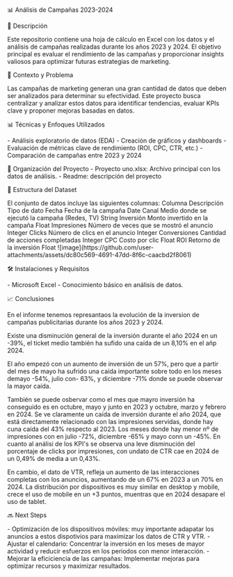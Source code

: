  
📊 Análisis de Campañas 2023-2024
<p>
📌 Descripción
 <p>
Este repositorio contiene una hoja de cálculo en Excel con los datos y el análisis de campañas realizadas durante los años 2023 y 2024. El objetivo principal es evaluar el rendimiento de las campañas y proporcionar insights valiosos para optimizar futuras estrategias de marketing.
  <p>
📍 Contexto y Problema
   <p>
Las campañas de marketing generan una gran cantidad de datos que deben ser analizados para determinar su efectividad. Este proyecto busca centralizar y analizar estos datos para identificar tendencias, evaluar KPIs clave y proponer mejoras basadas en datos.
    <p>
📊 Técnicas y Enfoques Utilizados
     <p>
- Análisis exploratorio de datos (EDA)
- Creación de gráficos y dashboards
- Evaluación de métricas clave de rendimiento (ROI, CPC, CTR, etc.)
- Comparación de campañas entre 2023 y 2024
      <p>
📂 Organización del Proyecto
- Proyecto uno.xlsx: Archivo principal con los datos de análisis.
- Readme: descripción del proyecto
       <p>
📑 Estructura del Dataset
        <p>
El conjunto de datos incluye las siguientes columnas:
Columna	Descripción	Tipo de dato
Fecha	Fecha de la campaña	Date
Canal	Medio donde se ejecutó la campaña (Redes, TV)	String
Inversión	Monto invertido en la campaña	Float
Impresiones	Número de veces que se mostró el anuncio	Integer
Clicks	Número de clics en el anuncio	Integer
Conversiones	Cantidad de acciones completadas	Integer
CPC	Costo por clic	Float
ROI	Retorno de la inversión	Float
![image](https://github.com/user-attachments/assets/dc80c569-4691-47dd-8f6c-caacbd2f8061)
         <p>
🛠 Instalaciones y Requisitos
          <p>
- Microsoft Excel 
- Conocimiento básico en análisis de datos.
           <p>
📈 Conclusiones
            <p>
En el informe tenemos represantaos la evolución de la inversion de campañas publicitarias durante los años 2023 y 2024.
             <p>
Existe una disminución general de la inversión durante el año 2024 en un -39%, el ticket medio también ha sufido una caída de un 8,10% en el añp 2024.
              <p>
El año empezó con un aumento de  inversión de un  57%, pero que a partir del mes de mayo ha sufrido una caída importante sobre todo en los meses demayo -54%,  julio con- 63%, y diciembre -71% donde se puede observar la mayor caída.
               <p>
También se puede osbervar como el mes que mayro inversión ha conseguido es en octubre, mayo y junto en 2023 y octubre, marzo y febrero en 2024.
Se ve claramente un caída de inversión durante el año 2024, que está directamente relacionado con las impresiones servidas,  donde hay cuna caída del 43% respecto al 2023. Los meses donde hay menor nº de impresiones con en julio -72%, diciembre -65% y mayo conn un -45%.
En cuanto al análisi de los KPI's se observa una leve disminución del porcentaje de clicks por impresiones, con undato de CTR cae en 2024  de un 0,49% de media a un 0,43%.
                <p>
En cambio, el dato de VTR, refleja un aumento de las interacciones completas con los anuncios, aumentando de un 67% en 2023 a un 70% en 2024.
La distribución por dispositivos es muy similar en desktop y mobile, crece el uso de mobile en un +3 puntos, muentras que en 2024 desapare el uso de tablet.
<p>
🔜 Next Steps
 <p>
- Optimización de los dispositivos móviles: muy importante adapatar los anuncios a estos dispotivios para maximizar los datos de CTR y VTR.
- Ajustar el calendario: Concentrar la inversión en los meses de mayor actividad y reducir esfuerzos en los periodos con menor interacción.
- Mejorar la eficiciencia de las campañas: Implementar mejoras para optimizar recursos y maximizar resultados.


